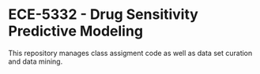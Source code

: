 # ECE-5332 - Drug Sensitivity Predictive Modeling

This repository manages class assigment code as well as data set curation and data mining.

